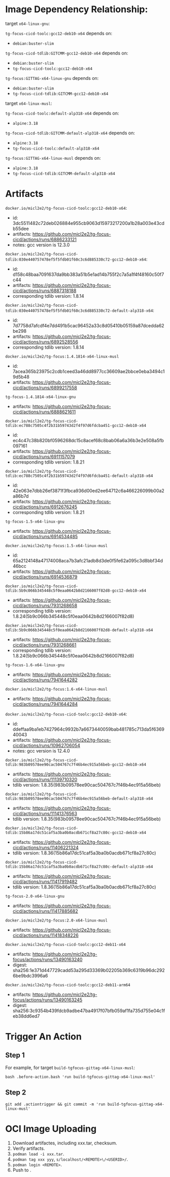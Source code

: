 
# Image Dependency Relationship:

target `x64-linux-gnu`:

`tg-focus-cicd-toolc:gcc12-deb10-x64` depends on:
- `debian:buster-slim`

`tg-focus-cicd-tdlib:GITCMM-gcc12-deb10-x64` depends on:
- `debian:buster-slim`
- `tg-focus-cicd-toolc:gcc12-deb10-x64`

`tg-focus:GITTAG-x64-linux-gnu` depends on:
- `debian:buster-slim`
- `tg-focus-cicd-tdlib:GITCMM-gcc12-deb10-x64`

target `x64-linux-musl`:

`tg-focus-cicd-toolc:default-alp318-x64` depends on:
- `alpine:3.18`

`tg-focus-cicd-tdlib:GITCMM-default-alp318-x64` depends on:
- `alpine:3.18`
- `tg-focus-cicd-toolc:default-alp318-x64`

`tg-focus:GITTAG-x64-linux-musl` depends on:
- `alpine:3.18`
- `tg-focus-cicd-tdlib:GITCMM-default-alp318-x64`



# Artifacts

`docker.io/micl2e2/tg-focus-cicd-toolc:gcc12-deb10-x64`:
- id: 3dc5511482c72deb026884e955cb9063d15973217200a1b28a003e43cdb55dee
- artifacts: https://github.com/micl2e2/tg-focus-cicd/actions/runs/6886233121
- notes: gcc version is 12.3.0

`docker.io/micl2e2/tg-focus-cicd-tdlib:030e440757478ef5f5fdb01f60c3c6d885330c72-gcc12-deb10-x64`:
- id: d158c48baa7091637da9bb383a51b5e1ad14b755f2c7a5a1f4f48160c50f7c44
- artifacts: https://github.com/micl2e2/tg-focus-cicd/actions/runs/6887318188
- corresponding tdlib version: 1.8.14

`docker.io/micl2e2/tg-focus-cicd-tdlib:030e440757478ef5f5fdb01f60c3c6d885330c72-default-alp318-x64`:
- id: 7d7758d7afcdf4e7dd491b5cac96452a33c8d05410b05159a87dcedda62be298
- artifacts: https://github.com/micl2e2/tg-focus-cicd/actions/runs/6892528556
- corresponding tdlib version: 1.8.14

`docker.io/micl2e2/tg-focus:1.4.1814-x64-linux-musl`
- id: 7acea365b23975c2cdb1ceed3a46dd8977cc36609ae2bbce0eba3494c19d5b48
- artifacts: https://github.com/micl2e2/tg-focus-cicd/actions/runs/6899217558

`tg-focus-1.4.1814-x64-linux-gnu`
- artifacts: https://github.com/micl2e2/tg-focus-cicd/actions/runs/6888621611

`docker.io/micl2e2/tg-focus-cicd-tdlib:ec788c7505c4f2b31b59743d2f4f97d6fdcba451-gcc12-deb10-x64`
- id: ec4c47c38b820bf0596268dc15c8acef68c8bab06a6a36b3e2e508a5fb097161
- artifacts: https://github.com/micl2e2/tg-focus-cicd/actions/runs/6911157079
- corresponding tdlib version: 1.8.21

`docker.io/micl2e2/tg-focus-cicd-tdlib:ec788c7505c4f2b31b59743d2f4f97d6fdcba451-default-alp318-x64`
- id: 42e063e7dbb26ef3871f3fbca936d00ed2ee64712c6a466226099b00a2a86b7d
- artifacts: https://github.com/micl2e2/tg-focus-cicd/actions/runs/6912676245
- corresponding tdlib version: 1.8.21

`tg-focus-1.5-x64-linux-gnu`
- artifacts: https://github.com/micl2e2/tg-focus-cicd/actions/runs/6914534485

`docker.io/micl2e2/tg-focus:1.5-x64-linux-musl`
- id: 65a2124148a47174008aca7b3afc21adb8d3de0f5fe62a095c3d8bbf34d46bcc
- artifacts: https://github.com/micl2e2/tg-focus-cicd/actions/runs/6914536879

`docker.io/micl2e2/tg-focus-cicd-tdlib:5b9c066b345448c5f0eaa0642b8d2166007f82d8-gcc12-deb10-x64`
- artifacts: https://github.com/micl2e2/tg-focus-cicd/actions/runs/7931268658
- corresponding tdlib version: 1.8.24(5b9c066b345448c5f0eaa0642b8d2166007f82d8)

`docker.io/micl2e2/tg-focus-cicd-tdlib:5b9c066b345448c5f0eaa0642b8d2166007f82d8-default-alp318-x64`
- artifacts: https://github.com/micl2e2/tg-focus-cicd/actions/runs/7931268661
- corresponding tdlib version: 1.8.24(5b9c066b345448c5f0eaa0642b8d2166007f82d8)

`tg-focus-1.6-x64-linux-gnu`
- artifacts: https://github.com/micl2e2/tg-focus-cicd/actions/runs/7941644282

`docker.io/micl2e2/tg-focus:1.6-x64-linux-musl`
- artifacts: https://github.com/micl2e2/tg-focus-cicd/actions/runs/7941644284

`docker.io/micl2e2/tg-focus-cicd-toolc:gcc12-deb10-x64`:
- id: ddeffaa9ba1eb7427964c9932b7a6673440059bab481785c713da5f636940043
- artifacts: https://github.com/micl2e2/tg-focus-cicd/actions/runs/10962706054
- notes: gcc version is 12.4.0

`docker.io/micl2e2/tg-focus-cicd-tdlib:983b09578ee90cac504767c7f46b4ec915a56beb-gcc12-deb10-x64`
- artifacts: https://github.com/micl2e2/tg-focus-cicd/actions/runs/11139710320
- tdlib version: 1.8.35(983b09578ee90cac504767c7f46b4ec915a56beb)

`docker.io/micl2e2/tg-focus-cicd-tdlib:983b09578ee90cac504767c7f46b4ec915a56beb-default-alp318-x64`
- artifacts: https://github.com/micl2e2/tg-focus-cicd/actions/runs/11141376563
- tdlib version: 1.8.35(983b09578ee90cac504767c7f46b4ec915a56beb)

`docker.io/micl2e2/tg-focus-cicd-tdlib:15b86a17dc51caf5a3ba0b0acdb671cf8a27c80c-gcc12-deb10-x64`
- artifacts: https://github.com/micl2e2/tg-focus-cicd/actions/runs/11406221324
- tdlib version: 1.8.36(15b86a17dc51caf5a3ba0b0acdb671cf8a27c80c)

`docker.io/micl2e2/tg-focus-cicd-tdlib:15b86a17dc51caf5a3ba0b0acdb671cf8a27c80c-default-alp318-x64`
- artifacts: https://github.com/micl2e2/tg-focus-cicd/actions/runs/11417919482
- tdlib version: 1.8.36(15b86a17dc51caf5a3ba0b0acdb671cf8a27c80c)

`tg-focus-2.0-x64-linux-gnu`
- artifacts: https://github.com/micl2e2/tg-focus-cicd/actions/runs/11417885682

`docker.io/micl2e2/tg-focus:2.0-x64-linux-musl`
- artifacts: https://github.com/micl2e2/tg-focus-cicd/actions/runs/11418348226

`docker.io/micl2e2/tg-focus-cicd-toolc:gcc12-deb11-x64`
- artifacts: https://github.com/micl2e2/tg-focus/actions/runs/13490163240
- digest: sha256:1e371d447729cadd53a295d33369b02205b369c6319b96dc2926be9bdc3996a6

`docker.io/micl2e2/tg-focus-cicd-toolc:gcc12-deb11-arm64`
- artifacts: https://github.com/micl2e2/tg-focus/actions/runs/13490163245
- digest: sha256:3c9354b439fdcb9adbe47ba4917f07bfb059af1fa735d755e04c1feb38dd6ed7


# Trigger An Action

## Step 1

For example, for target `build-tgfocus-gittag-x64-linux-musl`:

```
bash .before-action.bash 'run build-tgfocus-gittag-x64-linux-musl'
```

## Step 2

```
git add .actiontrigger && git commit -m 'run build-tgfocus-gittag-x64-linux-musl'
```

# OCI Image Uploading

1. Download artifactes, including xxx.tar, checksum.
2. Verify artifacts.
1. `podman load -i xxx.tar`.
2. `podman tag xxx yyy`, `s/localhost/<REMOTE>\/<USERID>/`.
3. `podman login <REMOTE>`.
4. Push to <REMOTE>.
